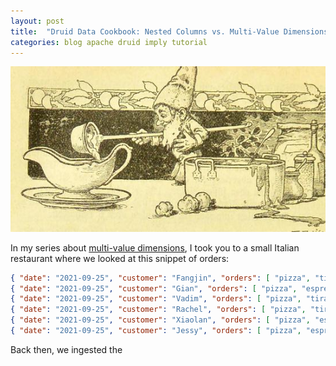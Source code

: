 ```yaml
---
layout: post
title:  "Druid Data Cookbook: Nested Columns vs. Multi-Value Dimensions"
categories: blog apache druid imply tutorial
---
```


![Druid Cookbook](/assets/2021-12-21-elf.jpg)



In my series about [multi-value dimensions](/2021/09/25/multivalue-dimensions-in-apache-druid-part-3/), I took you to a small Italian restaurant where we looked at this snippet of orders:

```json
{ "date": "2021-09-25", "customer": "Fangjin", "orders": [ "pizza", "tiramisu", "espresso", "espresso" ] }
{ "date": "2021-09-25", "customer": "Gian", "orders": [ "pizza", "espresso", "tiramisu" ] }
{ "date": "2021-09-25", "customer": "Vadim", "orders": [ "pizza", "tiramisu" ] }
{ "date": "2021-09-25", "customer": "Rachel", "orders": [ "pizza", "tiramisu", "espresso" ] }
{ "date": "2021-09-25", "customer": "Xiaolan", "orders": [ "pizza", "espresso" ] }
{ "date": "2021-09-25", "customer": "Jessy", "orders": [ "pizza", "espresso", "espresso" ] }
```

Back then, we ingested the 
